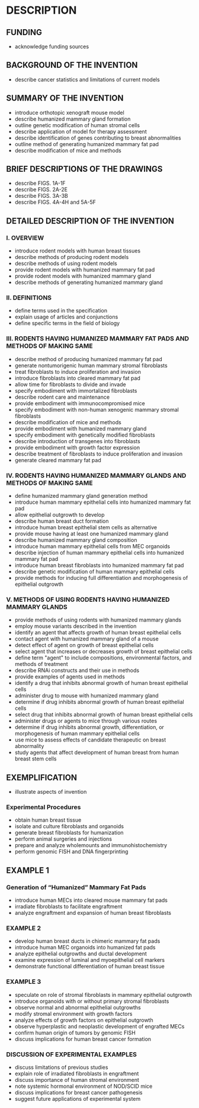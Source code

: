 # DESCRIPTION

## FUNDING

- acknowledge funding sources

## BACKGROUND OF THE INVENTION

- describe cancer statistics and limitations of current models

## SUMMARY OF THE INVENTION

- introduce orthotopic xenograft mouse model
- describe humanized mammary gland formation
- outline genetic modification of human stromal cells
- describe application of model for therapy assessment
- describe identification of genes contributing to breast abnormalities
- outline method of generating humanized mammary fat pad
- describe modification of mice and methods

## BRIEF DESCRIPTIONS OF THE DRAWINGS

- describe FIGS. 1A-1F
- describe FIGS. 2A-2E
- describe FIGS. 3A-3B
- describe FIGS. 4A-4H and 5A-5F

## DETAILED DESCRIPTION OF THE INVENTION

### I. OVERVIEW

- introduce rodent models with human breast tissues
- describe methods of producing rodent models
- describe methods of using rodent models
- provide rodent models with humanized mammary fat pad
- provide rodent models with humanized mammary gland
- describe methods of generating humanized mammary gland

### II. DEFINITIONS

- define terms used in the specification
- explain usage of articles and conjunctions
- define specific terms in the field of biology

### III. RODENTS HAVING HUMANIZED MAMMARY FAT PADS AND METHODS OF MAKING SAME

- describe method of producing humanized mammary fat pad
- generate nontumorigenic human mammary stromal fibroblasts
- treat fibroblasts to induce proliferation and invasion
- introduce fibroblasts into cleared mammary fat pad
- allow time for fibroblasts to divide and invade
- specify embodiment with immortalized fibroblasts
- describe rodent care and maintenance
- provide embodiment with immunocompromised mice
- specify embodiment with non-human xenogenic mammary stromal fibroblasts
- describe modification of mice and methods
- provide embodiment with humanized mammary gland
- specify embodiment with genetically modified fibroblasts
- describe introduction of transgenes into fibroblasts
- provide embodiment with growth factor expression
- describe treatment of fibroblasts to induce proliferation and invasion
- generate cleared mammary fat pad

### IV. RODENTS HAVING HUMANIZED MAMMARY GLANDS AND METHODS OF MAKING SAME

- define humanized mammary gland generation method
- introduce human mammary epithelial cells into humanized mammary fat pad
- allow epithelial outgrowth to develop
- describe human breast duct formation
- introduce human breast epithelial stem cells as alternative
- provide mouse having at least one humanized mammary gland
- describe humanized mammary gland composition
- introduce human mammary epithelial cells from MEC organoids
- describe injection of human mammary epithelial cells into humanized mammary fat pad
- introduce human breast fibroblasts into humanized mammary fat pad
- describe genetic modification of human mammary epithelial cells
- provide methods for inducing full differentiation and morphogenesis of epithelial outgrowth

### V. METHODS OF USING RODENTS HAVING HUMANIZED MAMMARY GLANDS

- provide methods of using rodents with humanized mammary glands
- employ mouse variants described in the invention
- identify an agent that affects growth of human breast epithelial cells
- contact agent with humanized mammary gland of a mouse
- detect effect of agent on growth of breast epithelial cells
- select agent that increases or decreases growth of breast epithelial cells
- define term "agent" to include compositions, environmental factors, and methods of treatment
- describe RNAi constructs and their use in methods
- provide examples of agents used in methods
- identify a drug that inhibits abnormal growth of human breast epithelial cells
- administer drug to mouse with humanized mammary gland
- determine if drug inhibits abnormal growth of human breast epithelial cells
- select drug that inhibits abnormal growth of human breast epithelial cells
- administer drugs or agents to mice through various routes
- determine if drug inhibits abnormal growth, differentiation, or morphogenesis of human mammary epithelial cells
- use mice to assess effects of candidate therapeutic on breast abnormality
- study agents that affect development of human breast from human breast stem cells

## EXEMPLIFICATION

- illustrate aspects of invention

### Experimental Procedures

- obtain human breast tissue
- isolate and culture fibroblasts and organoids
- generate breast fibroblasts for humanization
- perform animal surgeries and injections
- prepare and analyze wholemounts and immunohistochemistry
- perform genomic FISH and DNA fingerprinting

## EXAMPLE 1

### Generation of “Humanized” Mammary Fat Pads

- introduce human MECs into cleared mouse mammary fat pads
- irradiate fibroblasts to facilitate engraftment
- analyze engraftment and expansion of human breast fibroblasts

### EXAMPLE 2

- develop human breast ducts in chimeric mammary fat pads
- introduce human MEC organoids into humanized fat pads
- analyze epithelial outgrowths and ductal development
- examine expression of luminal and myoepithelial cell markers
- demonstrate functional differentiation of human breast tissue

### EXAMPLE 3

- speculate on role of stromal fibroblasts in mammary epithelial outgrowth
- introduce organoids with or without primary stromal fibroblasts
- observe normal and abnormal epithelial outgrowths
- modify stromal environment with growth factors
- analyze effects of growth factors on epithelial outgrowth
- observe hyperplastic and neoplastic development of engrafted MECs
- confirm human origin of tumors by genomic FISH
- discuss implications for human breast cancer formation

### DISCUSSION OF EXPERIMENTAL EXAMPLES

- discuss limitations of previous studies
- explain role of irradiated fibroblasts in engraftment
- discuss importance of human stromal environment
- note systemic hormonal environment of NOD/SCID mice
- discuss implications for breast cancer pathogenesis
- suggest future applications of experimental system

